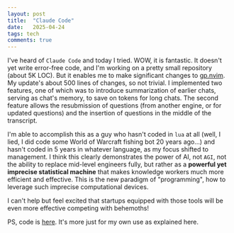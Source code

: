 ```yaml
---
layout: post
title:  "Claude Code"
date:   2025-04-24
tags: tech 
comments: true
---
```

I've heard of `Claude Code` and today I tried. WOW, it is fantastic. It doesn't yet write error-free code, and I'm working on a pretty small repository (about 5K LOC). But it enables me to make significant changes to [gp.nvim](https://github.com/Robitx/gp.nvim). My update's about 500 lines of changes, so not trivial. I implemented two features, one of which was to introduce summarization of earlier chats, serving as chat's memory, to save on tokens for long chats. The second feature allows the resubmission of questions (from another engine, or for updated questions) and the insertion of questions in the middle of the transcript. 

I'm able to accomplish this as a guy who hasn't coded in `lua` at all (well, I lied, I did code some World of Warcraft fishing bot 20 years ago…) and hasn't coded in 5 years in whatever language, as my focus shifted to management. I think this clearly demonstrates the power of AI, not `AGI`, not the ability to replace mid-level engineers fully, but rather as a **powerful yet imprecise statistical machine** that makes knowledge workers much more efficient and effective. This is the new paradigm of "programming", how to leverage such imprecise computational devices. 

I can't help but feel excited that startups equipped with those tools will be even more effective competing with behemoths!  

PS, code is [here](https://github.com/Robitx/gp.nvim/compare/main...xianxu:gp.nvim:feature?expand=1). It's more just for my own use as explained here. 

